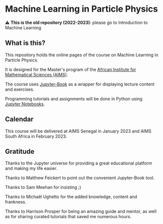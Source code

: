 # Machine Learning in Particle Physics

:warning: **This is the old repository (2022-2023)**: please go to Introduction to Machine Learning

## What is this?

This repository holds the online pages of the course on Machine Learning in Particle Physics.

It is designed for the Master's program of the [African Institute for Mathematical Sciences (AIMS)](https://nexteinstein.org).

The course uses [Jupyter-Book](https://jupyterbook.org/en/stable/intro.html) as a wrapper for displaying lecture content and exercises.

Programming tutorials and assignments will be done in Python using [Jupyter Notebooks](https://jupyter.org/).

## Calendar

This course will be delivered at AIMS Senegal in January 2023 and AIMS South Africa in February 2023.


## Gratitude

Thanks to the Jupyter universe for providing a great educational platform and making my life easier.

Thanks to Matthew Feickert to point out the convenient Jupyter-Book tool.

Thanks to Sam Meehan for insisting ;)

Thanks to Michaël Ughetto for the added knowledge, content and frankness.

Thanks to Harrison Prosper for being an amazing guide and mentor, as well as for sharing curated tutorials that saved me numerous hours.

